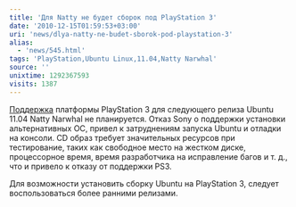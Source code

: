 ```yaml
---
title: 'Для Natty не будет сборок под PlayStation 3'
date: '2010-12-15T01:59:53+03:00'
uri: 'news/dlya-natty-ne-budet-sborok-pod-playstation-3'
alias: 
  - 'news/545.html'
tags: 'PlayStation,Ubuntu Linux,11.04,Natty Narwhal'
source: ''
unixtime: 1292367593
visits: 1387
---
```

[Поддержка](https://lists.ubuntu.com/archives/ubuntu-devel-announce/2010-December/000797.html) платформы PlayStation 3 для следующего релиза Ubuntu 11.04 Natty Narwhal не планируется. Отказ Sony о поддержки установки альтернативных ОС, привел к затруднениям запуска Ubuntu и отладки на консоли. CD образ требует значительных ресурсов при тестирование, таких как свободное место на жестком диске, процессорное время, время разработчика на исправление багов и т. д., что и привело к отказу от  поддержки PS3. 

Для возможности установить сборку Ubuntu на  PlayStation 3, следует воспользоваться более ранними релизами.
